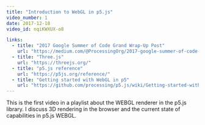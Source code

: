```yaml
---
title: "Introduction to WebGL in p5.js"
video_number: 1
date: 2017-12-18
video_id: nqiKWXUX-o8

links:
  - title: "2017 Google Summer of Code Grand Wrap-Up Post"
    url: "https://medium.com/@ProcessingOrg/2017-google-summer-of-code-grand-wrap-up-post-16680b1438db"
  - title: "Three.js"
    url: "https://threejs.org/"
  - title: "p5.js reference"
    url: "https://p5js.org/reference/"
  - title: "Getting started with WebGL in p5"
    url: "https://github.com/processing/p5.js/wiki/Getting-started-with-WebGL-in-p5"
---
```

This is the first video in a playlist about the WEBGL renderer in the p5.js library.
I discuss 3D rendering in the browser and the current state of capabilities in p5.js WEBGL.
